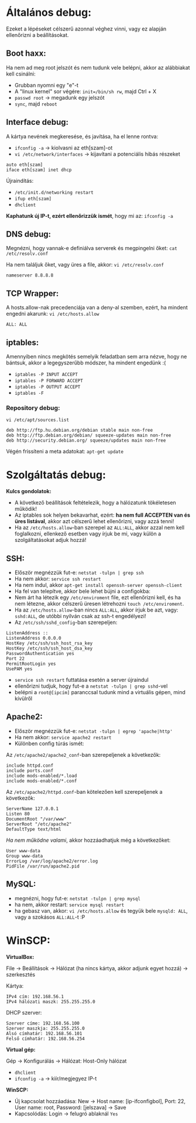 # Általános debug:
Ezeket a lépéseket célszerű azonnal véghez vinni, vagy ez alapján ellenőrizni a beállításokat.

## Boot haxx:
Ha nem ad meg root  jelszót és nem tudunk vele belépni, akkor az alábbiakat kell csinálni:

+ Grubban nyomni egy "e"-t
+ A "linux kernel" sor végére: `init=/bin/sh rw`, majd Ctrl + X
+ `passwd root` -> megadunk egy jelszót
+ `sync`, majd `reboot`

## Interface debug:
A kártya nevének megkeresése, és javítása, ha el lenne rontva:

+ `ifconfig -a` -> kiolvasni az eth[szam]-ot
+ `vi /etc/network/interfaces` -> kijavítani a potenciális hibás részeket

```
auto eth[szam]
iface eth[szam] inet dhcp
```

Újraindítás:

+ `/etc/init.d/networking restart`
+ `ifup eth[szam]`
+ `dhclient`

__Kaphatunk új IP-t, ezért ellenőrizzük ismét__, hogy mi az: `ifconfig -a`

## DNS debug:
Megnézni, hogy vannak-e definiálva serverek és megpingelni őket: `cat /etc/resolv.conf`

Ha nem találjuk őket, vagy üres a file, akkor: `vi /etc/resolv.conf`

```
nameserver 8.8.8.8
```

## TCP Wrapper:
A hosts.allow-nak precedenciája van a deny-al szemben, ezért, ha mindent engedni akarunk: `vi /etc/hosts.allow`

```
ALL: ALL
```

## iptables:
Amennyiben nincs megkötés semelyik feladatban sem arra nézve, hogy ne bántsuk, akkor a legegyszerűbb módszer, ha mindent engedünk :(

+ `iptables -P INPUT ACCEPT`
+ `iptables -P FORWARD ACCEPT`
+ `iptables -P OUTPUT ACCEPT`
+ `iptables -F`

### Repository debug:
`vi /etc/apt/sources.list`

```
deb http://ftp.hu.debian.org/debian stable main non-free
deb http://ftp.debian.org/debian/ squeeze-updates main non-free
deb http://security.debian.org/ squeeze/updates main non-free
```

Végén frissíteni a meta adatokat: `apt-get update`

# Szolgáltatás debug:
__Kulcs gondolatok:__

+ A következő beállítások feltételezik, hogy a hálózatunk tökéletesen működik!
+ Az iptables sok helyen bekavarhat, ezért: __ha nem full ACCEPTEN van és üres listával__, akkor azt célszerű lehet ellenőrizni, vagy azzá tenni!
+ Ha az `/etc/hosts.allow`-ban szerepel az `ALL:ALL`, akkor azzal nem kell foglalkozni, ellenkező esetben vagy írjuk be mi, vagy külön a szolgáltatásokat adjuk hozzá!

## SSH:
+ Először megnézzük fut-e: `netstat -tulpn | grep ssh`
+ Ha nem akkor: `service ssh restart`
+ Ha nem indul, akkor `apt-get install openssh-server openssh-client`
+ Ha fel van telepítve, akkor bele lehet bújni a configokba:
+ Nem árt ha létezik egy `/etc/enviroment` file, ezt ellenőrizni kell, és ha nem létezne, akkor célszerű üresen létrehozni `touch /etc/enviroment`.
+ Ha az `/etc/hosts.allow`-ban nincs `ALL:ALL`, akkor írjuk be azt, vagy: `sshd:ALL`, de utóbbi nyilván csak az ssh-t engedélyezi!
+ Az `/etc/ssh/sshd_config`-ban szerepeljen:

```
ListenAddress ::
ListenAddress 0.0.0.0
HostKey /etc/ssh/ssh_host_rsa_key
HostKey /etc/ssh/ssh_host_dsa_key
PasswordAuthentication yes
Port 22
PermitRootLogin yes
UsePAM yes
```

+ `service ssh restart` futtatása esetén a server újraindul
+ ellenőrizni tudjuk, hogy fut-e a `netstat -tulpn | grep sshd`-vel
+ belépni a `root@[ipcím]` paranccsal tudunk mind a virtuális gépen, mind kívülről

## Apache2:

+ Először megnézzük fut-e: `netstat -tulpn | egrep 'apache|http'`
+ Ha nem akkor: `service apache2 restart`
+ Különben config túrás ismét:

Az `/etc/apache2/apache2_conf`-ban szerepeljenek a következők:

```
include httpd.conf
include ports.conf
include mods-enabled/*.load
include mods-enabled/*.conf
```

Az `/etc/apache2/httpd.conf`-ban kötelezően kell szerepeljenek a következők:

```
ServerName 127.0.0.1
Listen 80
DocumentRoot "/var/www"
ServerRoot "/etc/apache2"
DefaultType text/html
```
_Ha nem működne valami_, akkor hozzáadhatjuk még a következőket:

```
User www-data
Group www-data
ErrorLog /var/log/apache2/error.log
PidFile /var/run/apache2.pid
```

## MySQL:

+ megnézni, hogy fut-e: `netstat -tulpn | grep mysql`
+ ha nem, akkor restart: `service mysql restart`
+ ha gebasz van, akkor: `vi /etc/hosts.allow` és tegyük bele `mysqld: ALL`, vagy a szokásos `ALL:ALL`-t :P

# WinSCP:

__VirtualBox:__

File -> Beállítások -> Hálózat (ha nincs kártya, akkor adjunk egyet hozzá) -> szerkesztés

Kártya:
```
IPv4 cím: 192.168.56.1
IPv4 hálózati maszk: 255.255.255.0
```

DHCP szerver:
```
Szerver címe: 192.168.56.100
Szerver maszkja: 255.255.255.0
Alsó címhatár: 192.168.56.101
Felső címhatár: 192.168.56.254
```

__Virtual gép:__

Gép -> Konfigurálás -> Hálózat: Host-Only hálózat

+ `dhclient`
+ `ifconfig -a` -> kiír/megjegyez IP-t

__WinSCP:__

+ Új kapcsolat hozzáadása: New -> Host name: [ip-ifconfigbol], Port: 22, User name: root, Password: [jelszava] -> Save
+ Kapcsolódás: Login -> felugró ablaknál `Yes`